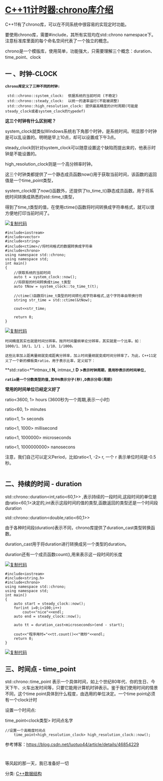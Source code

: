 # [C++11计时器:chrono库介绍](https://www.cnblogs.com/-citywall123/p/12623266.html)

C++11有了chrono库，可以在不同系统中很容易的实现定时功能。

 

要使用chrono库，需要#include<chrono>，其所有实现均在std::chrono namespace下。注意标准库里面的每个命名空间代表了一个独立的概念。

chrono是一个模版库，使用简单，功能强大，只需要理解三个概念：duration、time_point、clock

##  一 、时钟-CLOCK

**`chrono库定义了三种不同的时钟:`**

```
 std::chrono::system_clock:  依据系统的当前时间 (不稳定)
 std::chrono::steady_clock:  以统一的速率运行(不能被调整)
 std::chrono::high_resolution_clock: 提供最高精度的计时周期(可能是steady_clock或者system_clock的typedef)
```

**这三个时钟有什么区别呢？**

system_clock就类似Windows系统右下角那个时钟，是系统时间。明显那个时钟是可以乱设置的。明明是早上10点，却可以设置成下午3点。

steady_clock则针对system_clock可以随意设置这个缺陷而提出来的，他表示时钟是不能设置的。

high_resolution_clock则是一个高分辨率时钟。

 

这三个时钟类都提供了一个静态成员函数now()用于获取当前时间，该函数的返回值是一个time_point类型，


system_clock除了now()函数外，还提供了to_time_t()静态成员函数。用于将系统时间转换成熟悉的std::time_t类型，

 

得到了time_t类型的值，在使用ctime()函数将时间转换成字符串格式，就可以很方便地打印当前时间了。

[![复制代码](https://common.cnblogs.com/images/copycode.gif)](javascript:void(0);)

```
#include<iostream>
#include<vector>
#include<string>
#include<ctime>//将时间格式的数据转换成字符串
#include<chrono>
using namespace std::chrono;
using namespace std;
int main()
{
    //获取系统的当前时间
    auto t = system_clock::now();
    //将获取的时间转换成time_t类型
    auto tNow = system_clock::to_time_t(t);

    //ctime()函数将time_t类型的时间转化成字符串格式,这个字符串自带换行符
    string str_time = std::ctime(&tNow);

    cout<<str_time;

    return 0;
}
```

[![复制代码](https://common.cnblogs.com/images/copycode.gif)](javascript:void(0);)

 

 

```
时间精度其实也就是时间分辨率。抛开时间量纲单论分辨率，其实就是一个比率。如：1000/1、10/1、1/1 、1/10、1/1000。

这些比率加上距离量纲就变成距离分辨率，加上时间量纲就变成时间分辨率了。为此，C++11定义了一个新的模板类ratio，用于表示比率，定义如下：
```

 

**std::ratio<**intmax_t **N,** intmax_t **D** **>`表示时钟周期，是用秒表示的时间单位,`**

**`ratio是一个分数类型的值,其中N表示分子(秒),D表示分母(周期)`**

**常用的时间单位已经定义好了**

 

ratio<3600, 1>        hours       (3600秒为一个周期,表示一小时)

ratio<60, 1>          minutes

ratio<1, 1>           seconds

ratio<1, 1000>        millisecond

ratio<1, 1000000>     microseconds

ratio<1, 1000000000>  nanosecons

 

 

注意，我们自己可以定义Period，比如ratio<1, -2> r, 一个 r 表示单位时间是-0.5秒。

 

```

```

##  二、持续的时间 - duration

std::chrono::duration<int,ratio<60,1>> ,表示持续的一段时间,这段时间的单位是由ratio<60,1>决定的,int表示这段时间的值的类型,函数返回的类型还是一个时间段duration

std::chrono::duration<double,ratio<60,1>> 

 

由于各种时间段(duration)表示不同，chrono库提供了duration_cast类型转换函数。

duration_cast用于将duration进行转换成另一个类型的duration。

duration还有一个成员函数count(),用来表示这一段时间的长度

[![复制代码](https://common.cnblogs.com/images/copycode.gif)](javascript:void(0);)

```
#include<iostream>
#include<string.h>
#include<chrono>
using namespace std::chrono;
using namespace std;
int main()
{
    auto start = steady_clock::now();
    for(int i=0;i<100;i++)
        cout<<"nice"<<endl;
    auto end = steady_clock::now();

    auto tt = duration_cast<microseconds>(end - start);

    cout<<"程序用时="<<tt.count()<<"微秒"<<endl;
    return 0;
}
```

[![复制代码](https://common.cnblogs.com/images/copycode.gif)](javascript:void(0);)

 

##  三、时间点 - time_point

 

std::chrono::time_point 表示一个具体时间，如上个世纪80年代、你的生日、今天下午、火车出发时间等，只要它能用计算机时钟表示。鉴于我们使用时间的情景不同，这个time point具体到什么程度，由选用的单位决定。一个time point必须有一个clock计时

 

设置一个时间点:

time_point<clock类型> 时间点名字

```
//设置一个高精度时间点
    time_point<high_resolution_clock> high_resolution_clock::now();
```

 

 

 

 参考博客：https://blog.csdn.net/luotuo44/article/details/46854229

 

 

 

 

```


```

等风起的那一天，我已准备好一切

分类: [C++数据结构](https://www.cnblogs.com/-citywall123/category/1686729.html)